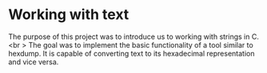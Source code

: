# Working with text
The purpose of this project was to introduce us to working with strings in C. <br \>
The goal was to implement the basic functionality of a tool similar to hexdump. It is capable of converting text to its hexadecimal representation and vice versa.
